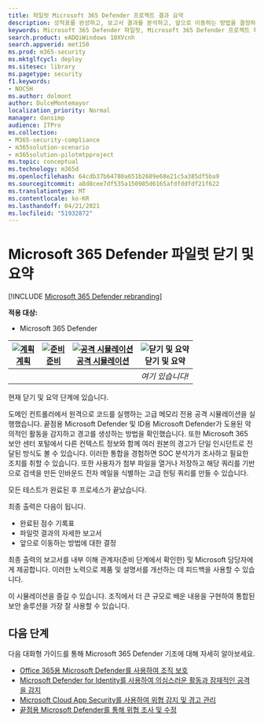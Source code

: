 ```yaml
---
title: 파일럿 Microsoft 365 Defender 프로젝트 결과 요약
description: 성적표를 완성하고, 보고서 결과를 분석하고, 앞으로 이동하는 방법을 결정하여 파일럿 Microsoft 365 Defender 프로젝트를 완료합니다.
keywords: Microsoft 365 Defender 파일럿, Microsoft 365 Defender 프로젝트 파일럿 후 다음으로 할 작업 결정, 프로덕션에서 Microsoft 365 Defender 평가 후의 작업, Microsoft 365 Defender 파일럿에서 배포로 전환, 사이버 보안, 고급 영구 위협, 엔터프라이즈 보안, 장치, ID, 사용자, 데이터, 응용 프로그램, 인시던트, 자동화된 조사 및 수정, 고급 헌팅
search.product: eADQiWindows 10XVcnh
search.appverid: met150
ms.prod: m365-security
ms.mktglfcycl: deploy
ms.sitesec: library
ms.pagetype: security
f1.keywords:
- NOCSH
ms.author: dolmont
author: DulceMontemayor
localization_priority: Normal
manager: dansimp
audience: ITPro
ms.collection:
- M365-security-compliance
- m365solution-scenario
- m365solution-pilotmtpproject
ms.topic: conceptual
ms.technology: m365d
ms.openlocfilehash: 64cdb37b64780a651b2689e68e21c5a385df5ba9
ms.sourcegitcommit: a8d8cee7df535a150985d6165afdfddfdf21f622
ms.translationtype: MT
ms.contentlocale: ko-KR
ms.lasthandoff: 04/21/2021
ms.locfileid: "51932872"
---
```

# <a name="closing-and-summarizing-your-microsoft-365-defender-pilot"></a>Microsoft 365 Defender 파일럿 닫기 및 요약  

[!INCLUDE [Microsoft 365 Defender rebranding](../includes/microsoft-defender.md)]


**적용 대상:**
- Microsoft 365 Defender



|[![계획](../../media/phase-diagrams/1-planning.png)](m365d-pilot-plan.md)<br/>[계획](m365d-pilot-plan.md) |[![준비](../../media/phase-diagrams/2-prepare.png)](prepare-m365d-eval.md)<br/>[준비](prepare-m365d-eval.md) | [![공격 시뮬레이션](../../media/phase-diagrams/3-simluate.png)](m365d-pilot-simulate.md)<br/>[공격 시뮬레이션](m365d-pilot-simulate.md) | ![닫기 및 요약](../../media/phase-diagrams/4-summary.png)<br/>닫기 및 요약|
|--|--|--|--|
|| | |*여기 있습니다!*|


현재 닫기 및 요약 단계에 있습니다.

도메인 컨트롤러에서 원격으로 코드를 실행하는 고급 메모리 전용 공격 시뮬레이션을 실행했습니다. 끝점용 Microsoft Defender 및 ID용 Microsoft Defender가 도용된 악의적인 활동을 감지하고 경고를 생성하는 방법을 확인했습니다. 또한 Microsoft 365 보안 센터 포털에서 다른 컨텍스트 정보와 함께 여러 원본의 경고가 단일 인시던트로 전달된 방식도 볼 수 있습니다. 이러한 통합을 경험하면 SOC 분석가가 조사하고 필요한 조치를 취할 수 있습니다. 또한 사용자가 첨부 파일을 열거나 저장하고 해당 쿼리를 기반으로 검색을 만든 인바운드 전자 메일을 식별하는 고급 헌팅 쿼리를 만들 수 있습니다.

모든 테스트가 완료된 후 프로세스가 끝났습니다.

최종 출력은 다음이 됩니다.

- 완료된 점수 기록표
- 파일럿 결과의 자세한 보고서
- 앞으로 이동하는 방법에 대한 결정

최종 출력의 보고서를 내부 이해 관계자(준비 단계에서 확인한) 및 Microsoft 담당자에게 제공합니다. [](./prepare-m365d-eval.md) 이러한 노력으로 제품 및 설명서를 개선하는 데 피드백을 사용할 수 있습니다.

이 시뮬레이션을 즐길 수 있습니다. 조직에서 더 큰 규모로 배운 내용을 구현하여 통합된 보안 솔루션을 가장 잘 사용할 수 있습니다.

## <a name="next-step"></a>다음 단계
다음 대화형 가이드를 통해 Microsoft 365 Defender 기조에 대해 자세히 알아보세요.
- [Office 365용 Microsoft Defender를 사용하여 조직 보호](https://aka.ms/O365ATP-Interactive-Guide)
- [Microsoft Defender for Identity를 사용하여 의심스러운 활동과 잠재적인 공격을 감지](https://aka.ms/AATP-Interactive-Guide)
- [Microsoft Cloud App Security를 사용하여 위협 감지 및 경고 관리](https://aka.ms/DetectThreatsAndAlertsMCAS-InteractiveGuide)
- [끝점용 Microsoft Defender를 통해 위협 조사 및 수정](https://aka.ms/MDATP-IR-Interactive-Guide)